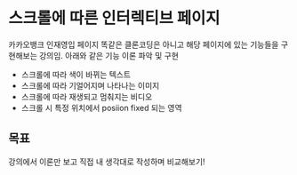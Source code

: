 # 스크롤에 따른 인터렉티브 페이지

카카오뱅크 인재영입 페이지 똑같은 클론코딩은 아니고 해당 페이지에 있는 기능들을 구현해보는 강의임. 아래와 같은 기능 이론 파악 및 구현

- 스크롤에 따라 색이 바뀌는 텍스트
- 스크롤에 따라 기얼어지며 나타나는 이미지
- 스크롤에 따라 재생되고 멈춰지는 비디오
- 스크롤 시 특정 위치에서 posiion fixed 되는 영역

## 목표

강의에서 이론만 보고 직접 내 생각대로 작성하며 비교해보기!
